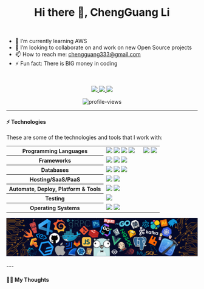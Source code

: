 
<p align="center">
  <h1 align="center">Hi there 👋, ChengGuang Li</h1>
</p>
<br>

- 🌱 I’m currently learning AWS 
- 👯 I’m looking to collaborate on and work on new Open Source projects 
- 📫 How to reach me: chengguang333@gmail.com 
- ⚡ Fun fact: There is BIG money in coding 

<br>

<p align="center">
  <a href="https://github.com/ChengGuang-Li" target="_blank">
    <img src="https://img.shields.io/github/followers/ChengGuang-Li?label=Follow%20Me&style=social"/>
  </a>

  <a href="https://www.linkedin.com/in/chengguang-li-966198211/" target="_blank">
    <img src="https://img.shields.io/badge/-Linkedin-blue?style=flat-square&logo=Linkedin&logoColor=white&link=www.linkedin.com/in/chengguang-li-966198211/"/>
  </a>
    <a href="https://chengguangli.ninja/" target="_blank">
    <img src="https://img.shields.io/badge/check-portfolio-pink?style=flat-square&logo=website&logoColor=red"/>
  </a>
</p>


<p align="center">  <img src="https://gpvc.arturio.dev/chengguang-li" alt="profile-views">  </p>



---

#### ⚡ Technologies

These are some of the technologies and tools that I work with:

<table style="width:100%">
 <tr>
    <th>Programming Languages</th>
    <td> 
      <img src="https://img.shields.io/badge/-Java-007396?style=flat-square&logo=java" />
      <img src="https://img.shields.io/badge/-JavaScript-black?style=flat-square&logo=javascript" />            
      <img src="https://img.shields.io/badge/-HTML5-E34F26?style=flat-square&logo=html5&logoColor=white" />
      <img src="https://img.shields.io/badge/-CSS3-1572B6?style=flat-square&logo=css3&logoColor=white" />     
      <img src="https://img.shields.io/badge/-Markdown-black?&style=flat-square&logo=markdown&logoColor=white" />
     <img src="https://img.shields.io/badge/-Nodejs-339933?style=flat-square&logo=Node.js&logoColor=white" />  
   </td>
  </tr>
  <tr>
    <th>Frameworks</th>
    <td>
      <img src="https://img.shields.io/badge/-React.js-black?style=flat-square&logo=react&logoColor=Crayola" />
      <img src="https://img.shields.io/badge/-redux-black?style=flat-square&logo=redux&logoColor=violet" />
      <img src="https://img.shields.io/badge/-SpringBoot-black?style=flat-square&logo=springBoot&logoColor=white%22" />
    </td>
  </tr>
  <tr>
    <th>Databases</th>
    <td>
      <img src="https://img.shields.io/badge/-MongoDB-black?style=flat-square&logo=mongodb" />
      <img src="https://img.shields.io/badge/-MySQL-4479A1?style=flat-square&logo=mysql&logoColor=white" />
      <img src="https://img.shields.io/badge/-OracleSQL-success?style=flat-square&logo=oracle&logoColor=white" />
    </td>
  </tr>
  <tr>
    <th>Hosting/SaaS/PaaS</th>
    <td>
      <img src="https://img.shields.io/badge/Firebase-FFCA28?style=flat-square&logo=firebase&logoColor=white" />
      <img src="https://img.shields.io/badge/heroku%20-%23430098.svg?&style=flat-square&logo=heroku&logoColor=white" />
    </td>
  </tr>
  <tr>
    <th>Automate, Deploy, Platform & Tools</th>
    <td>
      <img src="https://img.shields.io/badge/-Git-black?style=flat-square&logo=git" /> 
      <img src="https://img.shields.io/badge/-GitHub-181717?style=flat-square&logo=github" />
    </td>
  </tr>
  <tr>
    <th>Testing</th>
    <td>
      <img src="https://img.shields.io/badge/-Mocha-%238D6748?style=flat-square&logo=mocha&logoColor=white" />
    </td>
  </tr>
  <tr>
    <th>Operating Systems</th>
    <td>
      <img src="https://img.shields.io/badge/Linux-FCC624?style=flat-square&logo=linux&logoColor=black" />
      <img src="https://img.shields.io/badge/Windows-0078D6?style=flat-square&logo=windows&logoColor=white" />
    </td>
  </tr>

</table>

<p align="center">
  <img src="assets/header.png" alt="header"/>
</p>
---


#### :lotus_position_man: My Thoughts
<!--
**ChengGuang-Li/ChengGuang-Li** is a ✨ _special_ ✨ repository because its `README.md` (this file) appears on your GitHub profile.

Here are some ideas to get you started:

- 🔭 I’m currently working on ...
- 🌱 I’m currently learning ...
- 👯 I’m looking to collaborate on ...
- 🤔 I’m looking for help with ...
- 💬 Ask me about ...
- 📫 How to reach me: ...
- 😄 Pronouns: ...
- ⚡ Fun fact: ...
- <img src="https://img.shields.io/badge/-TypeScript-007ACC?style=flat-square&logo=typescript&logoColor=white" />
      <img src="https://img.shields.io/badge/SQLite-07405E?style=flat-square&logo=sqlite&logoColor=white" />
      <img src="https://img.shields.io/badge/-Redis-DC382D?style=flat-square&logo=redis&logoColor=white" />
  -->


